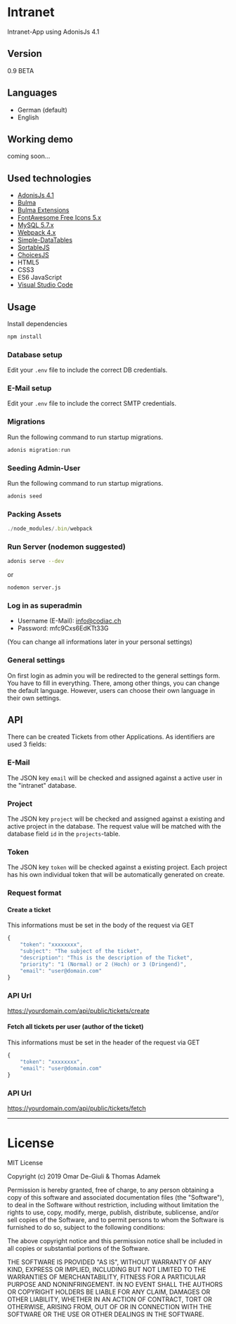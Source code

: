 # Intranet

Intranet-App using AdonisJs 4.1

## Version

0.9 BETA

## Languages

- German (default)
- English

## Working demo

coming soon...

## Used technologies

- [AdonisJs 4.1](https://adonisjs.com/)
- [Bulma](https://bulma.io)
- [Bulma Extensions](https://github.com/wikiki/bulma-extensions)
- [FontAwesome Free Icons 5.x](https://fontawesome.com/)
- [MySQL 5.7.x](https://dev.mysql.com/)
- [Webpack 4.x](https://webpack.js.org/)
- [Simple-DataTables](https://github.com/fiduswriter/Simple-DataTables/)
- [SortableJS](https://github.com/SortableJS/Sortable)
- [ChoicesJS](https://github.com/jshjohnson/Choices)
- HTML5
- CSS3
- ES6 JavaScript
- [Visual Studio Code](https://code.visualstudio.com/)

## Usage

Install dependencies

```bash
npm install
```

### Database setup

Edit your `.env` file to include the correct DB credentials.

### E-Mail setup

Edit your `.env` file to include the correct SMTP credentials.

### Migrations

Run the following command to run startup migrations.

```js
adonis migration:run
```

### Seeding Admin-User

Run the following command to run startup migrations.

```js
adonis seed
```

### Packing Assets

```js
./node_modules/.bin/webpack
```

### Run Server (nodemon suggested)

```bash
adonis serve --dev
```

or

```bash
nodemon server.js
```

### Log in as superadmin

- Username (E-Mail): info@codiac.ch
- Password: mfc9Cxs6EdKTt33G

(You can change all informations later in your personal settings)

### General settings

On first login as admin you will be redirected to the general settings form. You have to fill in everything. There, among other things, you can change the default language. However, users can choose their own language in their own settings.

## API

There can be created Tickets from other Applications. As identifiers are used 3 fields:

### E-Mail

The JSON key `email` will be checked and assigned against a active user in the "intranet" database.

### Project

The JSON key `project` will be checked and assigned against a existing and active project in the database. The request value will be matched
with the database field `id` in the `projects`-table.

### Token

The JSON key `token` will be checked against a existing project. Each project has his own individual token that will be automatically generated on create.

### Request format

#### Create a ticket

This informations must be set in the body of the request via GET

```js
{
	"token": "xxxxxxxx",
	"subject": "The subject of the ticket",
	"description": "This is the description of the Ticket",
	"priority": "1 (Normal) or 2 (Hoch) or 3 (Dringend)",
	"email": "user@domain.com"
}
```

### API Url

https://yourdomain.com/api/public/tickets/create

#### Fetch all tickets per user (author of the ticket)

This informations must be set in the header of the request via GET

```js
{
	"token": "xxxxxxxx",
	"email": "user@domain.com"
}
```

### API Url

https://yourdomain.com/api/public/tickets/fetch

---

# License

MIT License

Copyright (c) 2019 Omar De-Giuli & Thomas Adamek

Permission is hereby granted, free of charge, to any person obtaining a copy of this software and associated documentation files (the "Software"), to deal in the Software without restriction, including without limitation the rights to use, copy, modify, merge, publish, distribute, sublicense, and/or sell copies of the Software, and to permit persons to whom the Software is furnished to do so, subject to the following conditions:

The above copyright notice and this permission notice shall be included in all copies or substantial portions of the Software.

THE SOFTWARE IS PROVIDED "AS IS", WITHOUT WARRANTY OF ANY KIND, EXPRESS OR IMPLIED, INCLUDING BUT NOT LIMITED TO THE WARRANTIES OF MERCHANTABILITY, FITNESS FOR A PARTICULAR PURPOSE AND NONINFRINGEMENT. IN NO EVENT SHALL THE AUTHORS OR COPYRIGHT HOLDERS BE LIABLE FOR ANY CLAIM, DAMAGES OR OTHER LIABILITY, WHETHER IN AN ACTION OF CONTRACT, TORT OR OTHERWISE, ARISING FROM, OUT OF OR IN CONNECTION WITH THE SOFTWARE OR THE USE OR OTHER DEALINGS IN THE SOFTWARE.
